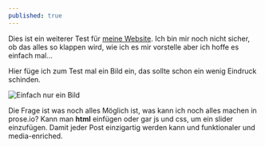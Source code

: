 ```yaml
---
published: true
---
```

Dies ist ein weiterer Test für [meine Website](google.com). Ich bin mir noch nicht sicher, ob das alles so klappen wird, wie ich es mir vorstelle aber ich hoffe es einfach mal...

Hier füge ich zum Test mal ein Bild ein, das sollte schon ein wenig Eindruck schinden.

![Einfach nur ein Bild]({{site.baseurl}}/_posts/Logo_Katze.png)

Die Frage ist was noch alles Möglich ist, was kann ich noch alles machen in prose.io?
Kann man **html** einfügen oder gar js und css, um ein slider einzufügen. Damit jeder Post einzigartig werden kann und funktionaler und media-enriched.
